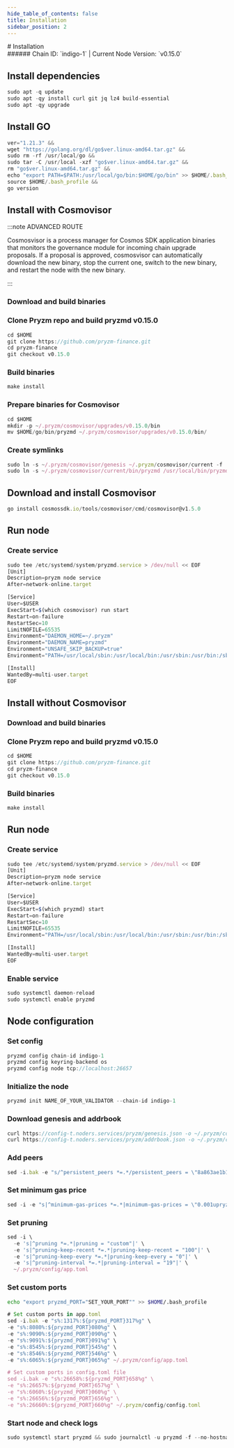```yaml
---
hide_table_of_contents: false
title: Installation
sidebar_position: 2
---
```


<div class="h1-with-icon icon-pryzm">
# Installation
</div>
###### Chain ID: `indigo-1` | Current Node Version: `v0.15.0`

## Install dependencies

```js
sudo apt -q update
sudo apt -qy install curl git jq lz4 build-essential
sudo apt -qy upgrade
```

## Install GO
```js
ver="1.21.3" &&
wget "https://golang.org/dl/go$ver.linux-amd64.tar.gz" &&
sudo rm -rf /usr/local/go &&
sudo tar -C /usr/local -xzf "go$ver.linux-amd64.tar.gz" &&
rm "go$ver.linux-amd64.tar.gz" &&
echo "export PATH=$PATH:/usr/local/go/bin:$HOME/go/bin" >> $HOME/.bash_profile &&
source $HOME/.bash_profile &&
go version
```

## Install with Cosmovisor
:::note ADVANCED ROUTE

Cosmosvisor is a process manager for Cosmos SDK application binaries that monitors the governance module for incoming chain upgrade proposals. If a proposal is approved, cosmosvisor can automatically download the new binary, stop the current one, switch to the new binary, and restart the node with the new binary.

:::
### Download and build binaries
### Clone Pryzm repo and build pryzmd v0.15.0
```js
cd $HOME
git clone https://github.com/pryzm-finance.git
cd pryzm-finance
git checkout v0.15.0
```

### Build binaries
```js
make install
```
### Prepare binaries for Cosmovisor
```js
cd $HOME
mkdir -p ~/.pryzm/cosmovisor/upgrades/v0.15.0/bin
mv $HOME/go/bin/pryzmd ~/.pryzm/cosmovisor/upgrades/v0.15.0/bin/
```

### Create symlinks
```js
sudo ln -s ~/.pryzm/cosmovisor/genesis ~/.pryzm/cosmovisor/current -f
sudo ln -s ~/.pryzm/cosmovisor/current/bin/pryzmd /usr/local/bin/pryzmd -f
```

## Download and install Cosmovisor
```js
go install cosmossdk.io/tools/cosmovisor/cmd/cosmovisor@v1.5.0
```

## Run node
### Create service
```js
sudo tee /etc/systemd/system/pryzmd.service > /dev/null << EOF
[Unit]
Description=pryzm node service
After=network-online.target

[Service]
User=$USER
ExecStart=$(which cosmovisor) run start
Restart=on-failure
RestartSec=10
LimitNOFILE=65535
Environment="DAEMON_HOME=~/.pryzm"
Environment="DAEMON_NAME=pryzmd"
Environment="UNSAFE_SKIP_BACKUP=true"
Environment="PATH=/usr/local/sbin:/usr/local/bin:/usr/sbin:/usr/bin:/sbin:/bin:/usr/games:/usr/local/games:/snap/bin:~/.pryzm/cosmovisor/current/bin"

[Install]
WantedBy=multi-user.target
EOF
```

## Install without Cosmovisor

### Download and build binaries
### Clone Pryzm repo and build pryzmd v0.15.0
```js
cd $HOME
git clone https://github.com/pryzm-finance.git
cd pryzm-finance
git checkout v0.15.0
```

### Build binaries
```js
make install
```

## Run node
### Create service
```js
sudo tee /etc/systemd/system/pryzmd.service > /dev/null << EOF
[Unit]
Description=pryzm node service
After=network-online.target

[Service]
User=$USER
ExecStart=$(which pryzmd) start
Restart=on-failure
RestartSec=10
LimitNOFILE=65535
Environment="PATH=/usr/local/sbin:/usr/local/bin:/usr/sbin:/usr/bin:/sbin:/bin:/usr/games:/usr/local/games:/snap/bin"

[Install]
WantedBy=multi-user.target
EOF
```

### Enable service
```js
sudo systemctl daemon-reload
sudo systemctl enable pryzmd
```

## Node configuration
### Set config
```js
pryzmd config chain-id indigo-1
pryzmd config keyring-backend os
pryzmd config node tcp://localhost:26657
```

### Initialize the node
```js
pryzmd init NAME_OF_YOUR_VALIDATOR --chain-id indigo-1
```

### Download genesis and addrbook
```js
curl https://config-t.noders.services/pryzm/genesis.json -o ~/.pryzm/config/genesis.json
curl https://config-t.noders.services/pryzm/addrbook.json -o ~/.pryzm/config/addrbook.json
```
### Add peers
```js
sed -i.bak -e "s/^persistent_peers *=.*/persistent_peers = \"8a863ae1b1b5f840eafd93d4712fe88c4656f188@pryzm-t-rpc.noders.services:25656\"/" ~/.pryzm/config/config.toml
```

### Set minimum gas price
```js
sed -i -e "s|^minimum-gas-prices *=.*|minimum-gas-prices = \"0.001upryzm\"|" ~/.pryzm/config/app.toml
```
### Set pruning
```js
sed -i \
  -e 's|^pruning *=.*|pruning = "custom"|' \
  -e 's|^pruning-keep-recent *=.*|pruning-keep-recent = "100"|' \
  -e 's|^pruning-keep-every *=.*|pruning-keep-every = "0"|' \
  -e 's|^pruning-interval *=.*|pruning-interval = "19"|' \
  ~/.pryzm/config/app.toml
```

### Set custom ports

```bash
echo "export pryzmd_PORT="SET_YOUR_PORT"" >> $HOME/.bash_profile
```

```js
# Set custom ports in app.toml
sed -i.bak -e "s%:1317%:${pryzmd_PORT}317%g" \
-e "s%:8080%:${pryzmd_PORT}080%g" \
-e "s%:9090%:${pryzmd_PORT}090%g" \
-e "s%:9091%:${pryzmd_PORT}091%g" \
-e "s%:8545%:${pryzmd_PORT}545%g" \
-e "s%:8546%:${pryzmd_PORT}546%g" \
-e "s%:6065%:${pryzmd_PORT}065%g" ~/.pryzm/config/app.toml

# Set custom ports in config.toml file
sed -i.bak -e "s%:26658%:${pryzmd_PORT}658%g" \
-e "s%:26657%:${pryzmd_PORT}657%g" \
-e "s%:6060%:${pryzmd_PORT}060%g" \
-e "s%:26656%:${pryzmd_PORT}656%g" \
-e "s%:26660%:${pryzmd_PORT}660%g" ~/.pryzm/config/config.toml
```

### Start node and check logs
```js
sudo systemctl start pryzmd && sudo journalctl -u pryzmd -f --no-hostname -o cat
```
